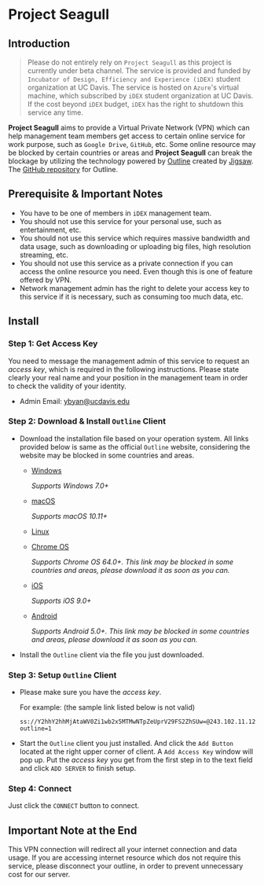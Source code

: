 # Project Seagull

## Introduction

> Please do not entirely rely on `Project Seagull` as this project is currently under beta channel. The service is provided and funded by `Incubator of Design, Efficiency and Experience (iDEX)` student organization at UC Davis. The service is hosted on `Azure`'s virtual machine, which subscribed by `iDEX` student organization at UC Davis. If the cost beyond `iDEX` budget, `iDEX` has the right to shutdown this service any time.

**Project Seagull** aims to provide a Virtual Private Network (VPN) which can help management team members get access to certain online service for work purpose, such as `Google Drive`, `GitHub`, etc. Some online resource may be blocked by certain countries or areas and **Project Seagull** can break the blockage by utilizing the technology powered by [Outline](https://getoutline.org/en/home) created by [Jigsaw](https://jigsaw.google.com). The [GitHub repository](https://github.com/Jigsaw-Code/outline-client) for Outline.



## Prerequisite & Important Notes

* You have to be one of members in `iDEX` management team.
* You should not use this service for your personal use, such as entertainment, etc.
* You should not use this service which requires massive bandwidth and data usage, such as downloading or uploading big files, high resolution streaming, etc.
* You should not use this service as a private connection if you can access the online resource you need. Even though this is one of feature offered by VPN.
* Network management admin has the right to delete your access key to this service if it is necessary, such as consuming too much data, etc.



## Install

### Step 1: Get Access Key

You need to message the management admin of this service to request an *access key*, which is required in the following instructions. Please state clearly your real name and your position in the management team in order to check the validity of your identity.

* Admin Email: [ybyan@ucdavis,edu](mailto:ybyan@ucdavis,edu)



### Step 2: Download & Install `Outline` Client

* Download the installation file based on your operation system. All links provided below is same as the official `Outline` website, considering the website may be blocked in some countries and areas.

  * [Windows](https://raw.githubusercontent.com/Jigsaw-Code/outline-releases/master/client/stable/Outline-Client.exe) 

    *Supports Windows 7.0+*

  * [macOS](https://itunes.apple.com/us/app/outline-app/id1356178125)

    *Supports macOS 10.11+*

  * [Linux](https://raw.githubusercontent.com/Jigsaw-Code/outline-releases/master/client/stable/Outline-Client.AppImage)

  * [Chrome OS](https://play.google.com/store/apps/details?id=org.outline.android.client)

    *Supports Chrome OS 64.0+. This link may be blocked in some countries and areas, please download it as soon as you can.*

  * [iOS](https://itunes.apple.com/us/app/outline-app/id1356177741)

    *Supports iOS 9.0+*

  * [Android](https://play.google.com/store/apps/details?id=org.outline.android.client)

    *Supports Android 5.0+. This link may be blocked in some countries and areas, please download it as soon as you can.*

* Install the `Outline` client via the file you just downloaded.



### Step 3: Setup `Outline` Client

* Please make sure you have the *access key*.

  For example: (the sample link listed below is not valid)

  ``` 
  ss://Y2hhY2hhMjAtaWV0Zi1wb2x5MTMwNTpZeUprV29FS2ZhSUw=@243.102.11.126:13629/?outline=1
  ```

* Start the `Outline` client you just installed. And click the `Add Button` located at the right upper corner of client. A `Add Access Key` window will pop up. Put the *access key* you get from the first step in to the text field and click `ADD SERVER` to finish setup.



### Step 4: Connect

Just click the `CONNECT` button to connect.



## Important Note at the End

This VPN connection will redirect all your internet connection and data usage. If you are accessing internet resource which dos not require this service, please disconnect your outline, in order to prevent unnecessary cost for our server.
